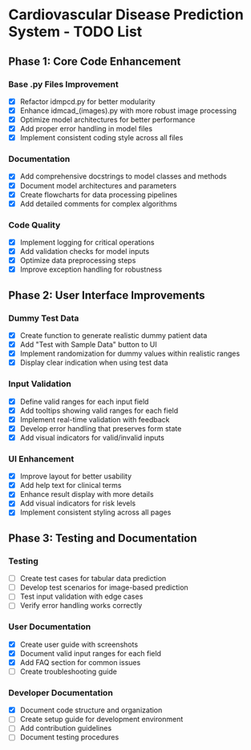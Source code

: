 # Cardiovascular Disease Prediction System - TODO List

## Phase 1: Core Code Enhancement

### Base .py Files Improvement
- [x] Refactor idmpcd.py for better modularity
- [x] Enhance idmcad_(images).py with more robust image processing
- [x] Optimize model architectures for better performance
- [x] Add proper error handling in model files
- [x] Implement consistent coding style across all files

### Documentation
- [x] Add comprehensive docstrings to model classes and methods
- [x] Document model architectures and parameters
- [x] Create flowcharts for data processing pipelines
- [x] Add detailed comments for complex algorithms

### Code Quality
- [x] Implement logging for critical operations
- [x] Add validation checks for model inputs
- [x] Optimize data preprocessing steps
- [x] Improve exception handling for robustness

## Phase 2: User Interface Improvements

### Dummy Test Data
- [x] Create function to generate realistic dummy patient data
- [x] Add "Test with Sample Data" button to UI
- [x] Implement randomization for dummy values within realistic ranges
- [x] Display clear indication when using test data

### Input Validation
- [x] Define valid ranges for each input field
- [x] Add tooltips showing valid ranges for each field
- [x] Implement real-time validation with feedback
- [x] Develop error handling that preserves form state
- [x] Add visual indicators for valid/invalid inputs

### UI Enhancement
- [x] Improve layout for better usability
- [x] Add help text for clinical terms
- [x] Enhance result display with more details
- [x] Add visual indicators for risk levels
- [x] Implement consistent styling across all pages

## Phase 3: Testing and Documentation

### Testing
- [ ] Create test cases for tabular data prediction
- [ ] Develop test scenarios for image-based prediction
- [ ] Test input validation with edge cases
- [ ] Verify error handling works correctly

### User Documentation
- [x] Create user guide with screenshots
- [x] Document valid input ranges for each field
- [x] Add FAQ section for common issues
- [ ] Create troubleshooting guide

### Developer Documentation
- [x] Document code structure and organization
- [ ] Create setup guide for development environment
- [ ] Add contribution guidelines
- [ ] Document testing procedures